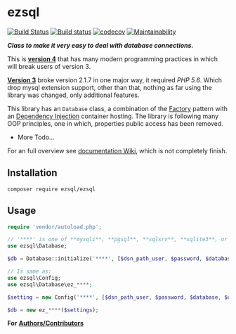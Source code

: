 # **ezsql**

[![Build Status](https://travis-ci.org/ezSQL/ezSQL.svg?branch=v4)](https://travis-ci.org/ezSQL/ezSQL)
[![Build status](https://ci.appveyor.com/api/projects/status/6s8oqnoxa2i5k04f?svg=true)](https://ci.appveyor.com/project/jv2222/ezsql)
[![codecov](https://codecov.io/gh/ezSQL/ezSQL/branch/v4/graph/badge.svg)](https://codecov.io/gh/ezSQL/ezSQL)
[![Maintainability](https://api.codeclimate.com/v1/badges/0071eb99ab4f5ac5b1f2/maintainability)](https://codeclimate.com/github/ezSQL/ezSQL/maintainability)

***Class to make it very easy to deal with database connections.***

This is [__version 4__](https://github.com/ezSQL/ezSQL/tree/v4) that has many modern programming practices in which will break users of version 3.

[__Version 3__](https://github.com/ezSQL/ezSQL/tree/v3) broke version 2.1.7 in one major way, it required *PHP 5.6*. Which drop mysql extension support, other than that, nothing as far using the library was changed, only additional features.

This library has an `Database` class, a combination of the [Factory](https://en.wikipedia.org/wiki/Factory_method_pattern) pattern with an [Dependency Injection](https://en.wikipedia.org/wiki/Dependency_injection) container hosting. The library is following many OOP principles, one in which, properties public access has been removed.

 - More Todo...

For an full overview see [documentation Wiki](https://github.com/ezSQL/ezSQL/WIKI.md), which is not completely finish.

## Installation

    composer require ezsql/ezsql

## Usage

```php
require 'vendor/autoload.php';

// '****' is one of **mysqli**, **pgsql**, **sqlsrv**, **sqlite3**, or **Pdo**.
use ezsql\Database;

$db = Database::initialize('****', [$dsn_path_user, $password, $database, $or, $other_settings], $optional_instance_tag);

// Is same as:
use ezsql\Config;
use ezsql\Database\ez_****;

$setting = new Config('****', [$dsn_path_user, $password, $database, $or, $other_settings]);

$db = new ez_****($settings);
```

**For** **[Authors/Contributors](https://github.com/ezsql/ezsql/CONTRIBUTORS.md)**
